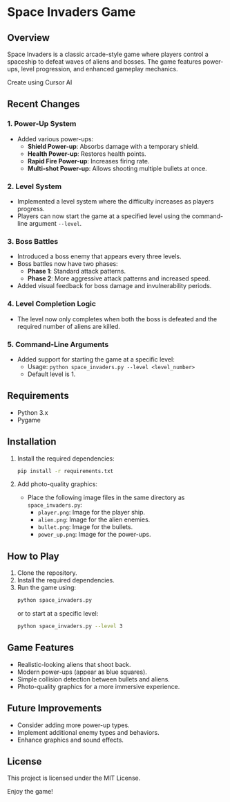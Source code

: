 # Space Invaders Game

## Overview
Space Invaders is a classic arcade-style game where players control a spaceship to defeat waves of aliens and bosses. The game features power-ups, level progression, and enhanced gameplay mechanics.

Create using Cursor AI

## Recent Changes

### 1. Power-Up System
- Added various power-ups:
  - **Shield Power-up**: Absorbs damage with a temporary shield.
  - **Health Power-up**: Restores health points.
  - **Rapid Fire Power-up**: Increases firing rate.
  - **Multi-shot Power-up**: Allows shooting multiple bullets at once.

### 2. Level System
- Implemented a level system where the difficulty increases as players progress.
- Players can now start the game at a specified level using the command-line argument `--level`.

### 3. Boss Battles
- Introduced a boss enemy that appears every three levels.
- Boss battles now have two phases:
  - **Phase 1**: Standard attack patterns.
  - **Phase 2**: More aggressive attack patterns and increased speed.
- Added visual feedback for boss damage and invulnerability periods.

### 4. Level Completion Logic
- The level now only completes when both the boss is defeated and the required number of aliens are killed.

### 5. Command-Line Arguments
- Added support for starting the game at a specific level:
  - Usage: `python space_invaders.py --level <level_number>`
  - Default level is 1.

## Requirements

- Python 3.x
- Pygame

## Installation

1. Install the required dependencies:

   ```bash
   pip install -r requirements.txt
   ```

2. Add photo-quality graphics:
   - Place the following image files in the same directory as `space_invaders.py`:
     - `player.png`: Image for the player ship.
     - `alien.png`: Image for the alien enemies.
     - `bullet.png`: Image for the bullets.
     - `power_up.png`: Image for the power-ups.

## How to Play
1. Clone the repository.
2. Install the required dependencies.
3. Run the game using:
   ```bash
   python space_invaders.py
   ```
   or to start at a specific level:
   ```bash
   python space_invaders.py --level 3
   ```

## Game Features

- Realistic-looking aliens that shoot back.
- Modern power-ups (appear as blue squares).
- Simple collision detection between bullets and aliens.
- Photo-quality graphics for a more immersive experience.

## Future Improvements
- Consider adding more power-up types.
- Implement additional enemy types and behaviors.
- Enhance graphics and sound effects.

## License
This project is licensed under the MIT License.

Enjoy the game! 
